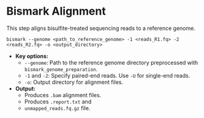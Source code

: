 # Bismark Alignment



This step aligns bisulfite-treated sequencing reads to a reference genome.

```
bismark --genome <path_to_reference_genome> -1 <reads_R1.fq> -2 <reads_R2.fq> -o <output_directory>
```

* **Key options:**
  * `--genome`: Path to the reference genome directory preprocessed with `bismark_genome_preparation`.
  * `-1` and `-2`: Specify paired-end reads. Use `-U` for single-end reads.
  * `-o`: Output directory for alignment files.
* **Output:**&#x20;
  * Produces `.bam`  alignment files.
  * Produces `.report.txt`  and
  * `unmapped_reads.fq.gz` file.
